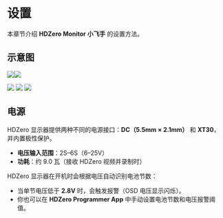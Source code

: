 # 设置

本章节介绍 **HDZero Monitor 小飞手** 的设置方法。

## 示意图

<img src="/monitormedia/image3.png" id="image3"><img src="/monitormedia/image4.png" id="image4">  

<img src="/monitormedia/image5.png" id="image5">  

<img src="/monitormedia/image6.png" id="image6">  

<img src="/monitormedia/image7.png" id="image7">  

<div class="page"></div>

## 电源

HDZero 显示器提供两种不同的电源接口：**DC（5.5mm × 2.1mm）** 和 **XT30**，并内置极性保护。  

- **电压输入范围**：2S–6S（6–25V）  
- **功耗**：约 9.0 瓦（接收 HDZero 视频并录制时）  

HDZero 显示器在开机时会根据电压自动识别电池节数：  

- 当单节电压低于 **2.8V** 时，会触发报警（OSD 电压显示闪烁）。  
- 你也可以在 **HDZero Programmer App** 中手动设置电池节数和电压报警阈值。  
